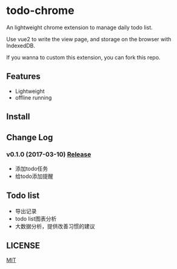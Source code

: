 # todo-chrome

An lightweight chrome extension to manage daily todo list.

Use vue2 to write the view page, and storage on the browser with IndexedDB.

If you wanna to custom this extension, you can fork this repo.

## Features

* Lightweight
* offline running

## Install



## Change Log

### v0.1.0 (2017-03-10) [Release](http://www.sss.ss)

* 添加todo任务
* 给todo添加提醒

## Todo list

* 导出记录
* todo list图表分析
* 大数据分析，提供改善习惯的建议

## LICENSE

[MIT](http://opensource.org/licenses/MIT)
